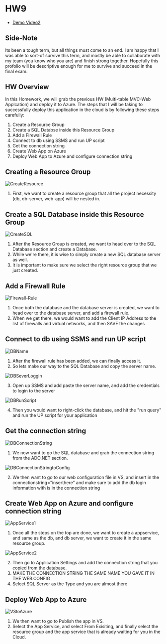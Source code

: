 # HW9

* [Demo Video2](https://youtu.be/xqBu1I_4BAk)

## Side-Note

Its been a tough term, but all things must come to an end. I am happy that I was able to sort-of survive this term, and mostly be able to collaborate with my team (you know who you are) and finish strong together. Hopefully this profolio will be descriptive enough for me to survive and succeed in the final exam.   


## HW Overview

In this Homework, we will grab the previous HW (Multi-table MVC-Web Applcation) and deploy it to Azure. The steps that I will be taking to successfully deploy this application in the cloud is by following these steps carefully:

1. Create a Resource Group
2. Create a SQL Databse inside this Resource Group
3. Add a Firewall Rule
4. Connect to db using SSMS and run UP script
5. Get the connection string 
6. Create Web App on Azure
7. Deploy Web App to Azure and configure connection string


## Creating a Resource Group 

![CreateResource](pic1.PNG)

1. First, we want to create a resource group that all the project necessity (db, db-server, web-app) will be nested in. 

## Create a SQL Database inside this Resource Group

![CreateSQL](pic2.PNG)

1. After the Resource Group is created, we want to head over to the SQL Database section and create a Database. 
2. While we're there, it is wise to simply create a new SQL database server as well. 
3. It is important to make sure we select the right resource group that we just created. 

## Add a Firewall Rule

![Firewall-Rule](pic6.PNG)

1. Once both the database and the database server is created, we want to head over to the database server, and add a firewall rule.
2. When we get there, we would want to add the Client IP Address to the list of firewalls and virtual networks, and then SAVE the changes

## Connect to db using SSMS and run UP script

![DBName](pic3.PNG)

1. After the firewall rule has been added, we can finally access it. 
2. So lets make our way to the SQL Database and copy the server name. 

![DBSeverLoggin](pic4.PNG)

3. Open up SSMS and add paste the server name, and add the credentials to login to the server

![DBRunScript](pic5.PNG)

4. Then you would want to right-click the database, and hit the "run query" and run the UP script for your application 

## Get the connection string 

![DBConnectionString](pic7.PNG)

1. We now want to go the SQL database and grab the connection string from the ADO.NET section. 

![DBConnectionStringtoConfig](pic8.PNG)

2. We then want to go to our web configuration file in VS, and insert in the connectionstring="inserthere" and make sure to add the db login information with is in the connection string 

## Create Web App on Azure and configure connection string

![AppService1](pic9.PNG)

1. Once all the steps on the top are done, we want to create a appservice, and same as the db, and db server, we want to create it in the same resource group.

![AppService2](pic10.PNG)

2. Then go to Application Settings and add the connection string that you copied from the database. 
3. MAKE THE CONNECTION STRING THE SAME NAME YOU GAVE IT IN THE WEB.CONFIG
4. Select SQL Server as the Type and you are almost there

## Deploy Web App to Azure 

![VStoAzure](pic12.PNG)

1. We then want to go to Publish the app in VS.
2. Select the App Service, and select From Exisiting, and finally select the resource group and the app service that is already waiting for you in the Cloud. 


